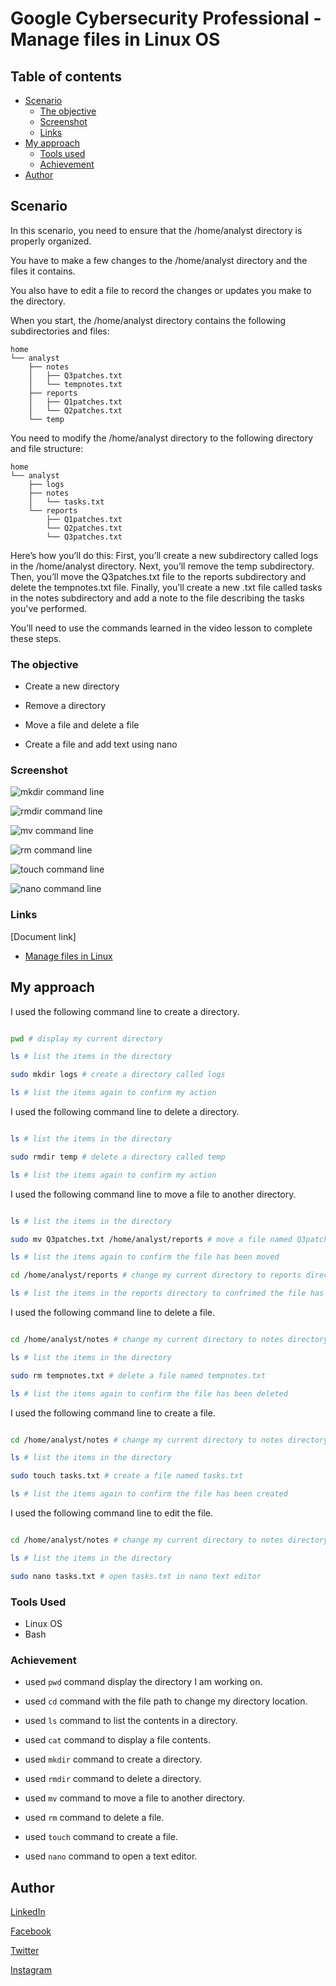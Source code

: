 # Google Cybersecurity Professional - Manage files in Linux OS

## Table of contents

- [Scenario](#scenario)
  - [The objective](#the-objective)
  - [Screenshot](#screenshot)
  - [Links](#links)
- [My approach](#my-approach)
  - [Tools used](#tools-used)
  - [Achievement](#achievement)
- [Author](#author)

## Scenario

In this scenario, you need to ensure that the /home/analyst directory is properly organized.

You have to make a few changes to the /home/analyst directory and the files it contains.

You also have to edit a file to record the changes or updates you make to the directory.

When you start, the /home/analyst directory contains the following subdirectories and files:

    home
    └── analyst
        ├── notes
        │   ├── Q3patches.txt
        │   └── tempnotes.txt
        ├── reports
        │   ├── Q1patches.txt
        │   └── Q2patches.txt
        └── temp

You need to modify the /home/analyst directory to the following directory and file structure:

    home
    └── analyst
        ├── logs
        ├── notes
        │   └── tasks.txt
        └── reports
            ├── Q1patches.txt
            └── Q2patches.txt
            └── Q3patches.txt

Here’s how you’ll do this: First, you’ll create a new subdirectory called logs in the /home/analyst directory. Next, you’ll remove the temp subdirectory. Then, you’ll move the Q3patches.txt file to the reports subdirectory and delete the tempnotes.txt file. Finally, you’ll create a new .txt file called tasks in the notes subdirectory and add a note to the file describing the tasks you've performed.

You’ll need to use the commands learned in the video lesson to complete these steps.

### The objective

- Create a new directory

- Remove a directory

- Move a file and delete a file

- Create a file and add text using nano

### Screenshot

![mkdir command line](../Image/Manage%20files/mkdir.png)

![rmdir command line](../Image/Manage%20files/rmdir.png)

![mv command line](../Image/Manage%20files/mv.png)

![rm command line](../Image/Manage%20files/rm.png)

![touch command line](../Image/Manage%20files/touch.png)

![nano command line](../Image/Manage%20files/nano.png)

### Links

[Document link]

- [Manage files in Linux](https://docs.google.com/document/d/1m6VMXOVFDKZXI28ILJ_JOekLq1hPPyAMqsZ4Y38y14Q/edit?usp=drive_link)

## My approach

I used the following command line to create a directory.

```bash

pwd # display my current directory

ls # list the items in the directory

sudo mkdir logs # create a directory called logs

ls # list the items again to confirm my action

```

I used the following command line to delete a directory.

```bash

ls # list the items in the directory

sudo rmdir temp # delete a directory called temp

ls # list the items again to confirm my action

```

I used the following command line to move a file to another directory.

```bash

ls # list the items in the directory

sudo mv Q3patches.txt /home/analyst/reports # move a file named Q3patches.txt to reports directory

ls # list the items again to confirm the file has been moved

cd /home/analyst/reports # change my current directory to reports directory

ls # list the items in the reports directory to confrimed the file has been moved here

```

I used the following command line to delete a file.

```bash

cd /home/analyst/notes # change my current directory to notes directory

ls # list the items in the directory

sudo rm tempnotes.txt # delete a file named tempnotes.txt

ls # list the items again to confirm the file has been deleted

```

I used the following command line to create a file.

```bash

cd /home/analyst/notes # change my current directory to notes directory

ls # list the items in the directory

sudo touch tasks.txt # create a file named tasks.txt

ls # list the items again to confirm the file has been created

```

I used the following command line to edit the file.

```bash

cd /home/analyst/notes # change my current directory to notes directory

ls # list the items in the directory

sudo nano tasks.txt # open tasks.txt in nano text editor

```

### Tools Used

- Linux OS
- Bash

### Achievement

- used ``` pwd ``` command  display the directory I am working on.

- used ``` cd ``` command with the file path to change my directory location.

- used ``` ls ``` command to list the contents in a directory.

- used ``` cat ``` command to display a file contents.

- used ``` mkdir ``` command to create a directory.

- used ``` rmdir ``` command to delete a directory.

- used ``` mv ``` command to move a file to another directory.

- used ``` rm ``` command to delete a file.

- used ``` touch ``` command to create a file.

- used ``` nano ``` command to open a text editor.

## Author

[LinkedIn](www.linkedin.com/in/olagoke-holo)

[Facebook](https://web.facebook.com/olagoke.holo.3/)

[Twitter](https://twitter.com/olarragoken)

[Instagram](https://www.instagram.com/holoolagoke/)
